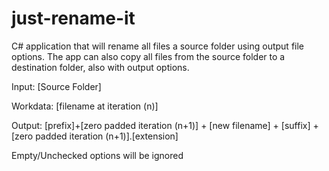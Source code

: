 # just-rename-it
C# application that will rename all files a source folder using output file options. The app can also copy  all files from the source folder to a destination folder, also with output options.

Input: 
[Source Folder]

Workdata: 
[filename at iteration (n)]

Output: 
[prefix]+[zero padded iteration (n+1)] + [new filename] + [suffix] + [zero padded iteration (n+1)].[extension]

Empty/Unchecked options will be ignored

